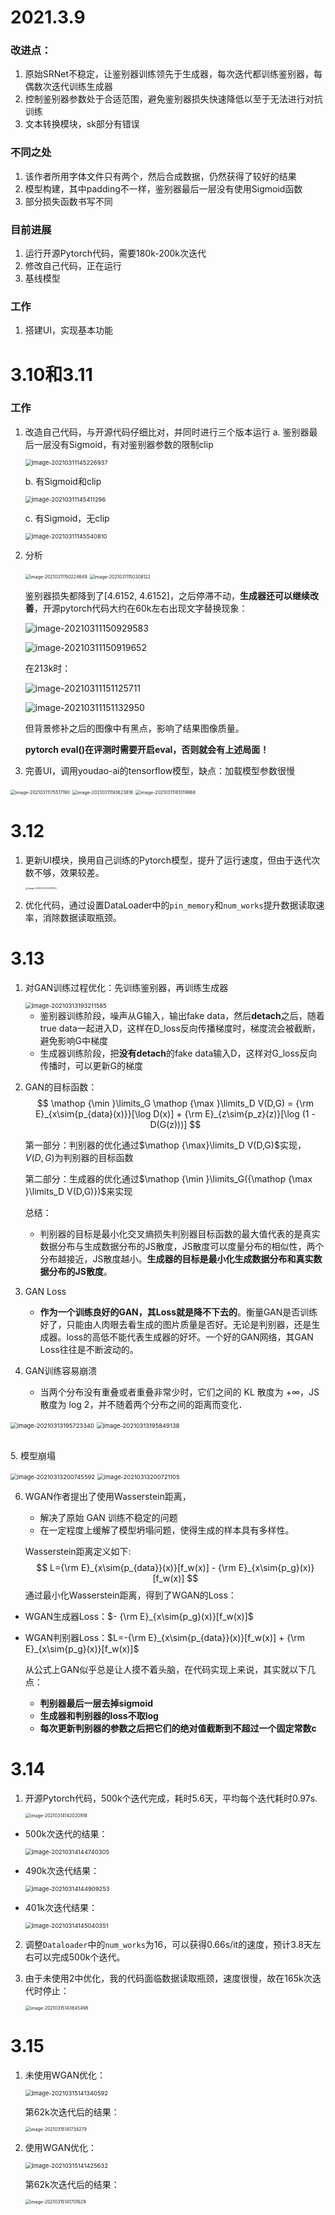 #  2021.3.9

### 改进点：

1. 原始SRNet不稳定，让鉴别器训练领先于生成器，每次迭代都训练鉴别器，每偶数次迭代训练生成器
2. 控制鉴别器参数处于合适范围，避免鉴别器损失快速降低以至于无法进行对抗训练
3. 文本转换模块，sk部分有错误

### 不同之处
1. 该作者所用字体文件只有两个，然后合成数据，仍然获得了较好的结果
2. 模型构建，其中padding不一样，鉴别器最后一层没有使用Sigmoid函数
3. 部分损失函数书写不同

### 目前进展
1. 运行开源Pytorch代码，需要180k-200k次迭代
2. 修改自己代码，正在运行
3. 基线模型

### 工作

1. 搭建UI，实现基本功能

# 3.10和3.11
### 工作
1. 改造自己代码，与开源代码仔细比对，并同时进行三个版本运行
	a. 鉴别器最后一层没有Sigmoid，有对鉴别器参数的限制clip

	<img src="README.assets/image-20210311145226937.png" alt="image-20210311145226937" style="zoom: 67%;" />
	
	b. 有Sigmoid和clip
	
	<img src="README.assets/image-20210311145411296.png" alt="image-20210311145411296" style="zoom:67%;" />
	
	c. 有Sigmoid，无clip
	
	<img src="README.assets/image-20210311145540810.png" alt="image-20210311145540810" style="zoom:67%;" />
	
2. 分析
	
	<img src="README.assets/image-20210311150224648.png" alt="image-20210311150224648" style="zoom:50%;" />
	
	<img src="README.assets/image-20210311150308122.png" alt="image-20210311150308122" style="zoom:50%;" />
	
	鉴别器损失都降到了[4.6152, 4.6152]，之后停滞不动，**生成器还可以继续改善**，开源pytorch代码大约在60k左右出现文字替换现象：
	
	![image-20210311150929583](README.assets/image-20210311150929583.png)
	
	![image-20210311150919652](README.assets/image-20210311150919652.png)
	
	在213k时：
	
	![image-20210311151125711](README.assets/image-20210311151125711.png)
	
	![image-20210311151132950](README.assets/image-20210311151132950.png)
	
	但背景修补之后的图像中有黑点，影响了结果图像质量。
	
	**pytorch eval()在评测时需要开启eval，否则就会有上述局面！**
	
	
	
	
	
2. 完善UI，调用youdao-ai的tensorflow模型，缺点：加载模型参数很慢

<img src="README.assets/image-20210311175517190.png" alt="image-20210311175517190" style="zoom: 50%;" />

<img src="README.assets/image-20210311193623818.png" alt="image-20210311193623818" style="zoom: 50%;" />



<img src="README.assets/image-20210311181019966.png" alt="image-20210311181019966" style="zoom: 50%;" />

# 3.12

1. 更新UI模块，换用自己训练的Pytorch模型，提升了运行速度，但由于迭代次数不够，效果较差。

   <img src="README.assets/image-20210312202517900.png" alt="image-20210312202517900" style="zoom:25%;" />

2. 优化代码，通过设置DataLoader中的`pin_memory`和`num_works`提升数据读取速率，消除数据读取瓶颈。

# 3.13 

1. 对GAN训练过程优化：先训练鉴别器，再训练生成器

   <img src="README.assets/image-20210313193211585.png" alt="image-20210313193211585" style="zoom:67%;" />

	- 鉴别器训练阶段，噪声从G输入，输出fake data，然后**detach**之后，随着true data一起进入D，这样在D_loss反向传播梯度时，梯度流会被截断，避免影响G中梯度
	- 生成器训练阶段，把**没有detach**的fake data输入D，这样对G_loss反向传播时，可以更新G的梯度

2. GAN的目标函数：
      $$
      \mathop {\min }\limits_G \mathop {\max }\limits_D V(D,G) = {\rm E}_{x\sim{p_{data}(x)}}[\log D(x)] + {\rm E}_{z\sim{p_z}(z)}[\log (1 - D(G(z)))]
      $$

      第一部分：判别器的优化通过$\mathop {\max}\limits_D V(D,G)$实现，$V(D,G)$为判别器的目标函数

      第二部分：生成器的优化通过$\mathop {\min }\limits_G({\mathop {\max }\limits_D V(D,G)})$来实现

      总结：

      - 判别器的目标是最小化交叉熵损失判别器目标函数的最大值代表的是真实数据分布与生成数据分布的JS散度，JS散度可以度量分布的相似性，两个分布越接近，JS散度越小。**生成器的目标是最小化生成数据分布和真实数据分布的JS散度**。

3. GAN Loss

	- **作为一个训练良好的GAN，其Loss就是降不下去的**。衡量GAN是否训练好了，只能由人肉眼去看生成的图片质量是否好。无论是判别器，还是生成器。loss的高低不能代表生成器的好坏。一个好的GAN网络，其GAN Loss往往是不断波动的。

4. GAN训练容易崩溃

      - 当两个分布没有重叠或者重叠非常少时，它们之间的 KL 散度为 +∞，JS 散度为 log 2，并不随着两个分布之间的距离而变化．

<img src="README.assets/image-20210313195723340.png" alt="image-20210313195723340" style="zoom:67%;" />

<img src="README.assets/image-20210313195849138.png" alt="image-20210313195849138" style="zoom:67%;" />

​	
5. 模型崩塌

   <img src="README.assets/image-20210313200745592.png" alt="image-20210313200745592" style="zoom:67%;" />

   <img src="README.assets/image-20210313200721105.png" alt="image-20210313200721105" style="zoom:67%;" />

6. WGAN作者提出了使用Wasserstein距离，

   - 解决了原始 GAN 训练不稳定的问题
   - 在一定程度上缓解了模型坍塌问题，使得生成的样本具有多样性。
   
   Wasserstein距离定义如下:
	$$
L={\rm E}_{x\sim{p_{data}}(x)}[f_w(x)] - {\rm E}_{x\sim{p_g}(x)}[f_w(x)]
   $$
通过最小化Wasserstein距离，得到了WGAN的Loss：
   
- WGAN生成器Loss：$- {\rm E}_{x\sim{p_g}(x)}[f_w(x)]$
  
- WGAN判别器Loss：$L=-{\rm E}_{x\sim{p_{data}}(x)}[f_w(x)] + {\rm E}_{x\sim{p_g}(x)}[f_w(x)]$
  
    从公式上GAN似乎总是让人摸不着头脑，在代码实现上来说，其实就以下几点：
   
     - **判别器最后一层去掉sigmoid**
     - **生成器和判别器的loss不取log**
     - **每次更新判别器的参数之后把它们的绝对值截断到不超过一个固定常数c**

# 3.14

1. 开源Pytorch代码，500k个迭代完成，耗时5.6天，平均每个迭代耗时0.97s.

   <img src="README.assets/image-20210314142020918.png" alt="image-20210314142020918" style="zoom: 50%;" />

- 500k次迭代的结果：

  <img src="README.assets/image-20210314144740305.png" alt="image-20210314144740305" style="zoom: 67%;" />

- 490k次迭代结果：

  <img src="README.assets/image-20210314144909253.png" alt="image-20210314144909253" style="zoom: 67%;" />

- 401k次迭代结果：

  <img src="README.assets/image-20210314145040351.png" alt="image-20210314145040351" style="zoom: 67%;" />
2. 调整`Dataloader`中的`num_works`为16，可以获得0.66s/it的速度，预计3.8天左右可以完成500k个迭代。

3. 由于未使用2中优化，我的代码面临数据读取瓶颈，速度很慢，故在165k次迭代时停止：

   <img src="README.assets/image-20210315143645498.png" alt="image-20210315143645498" style="zoom:50%;" />

# 3.15

1. 未使用WGAN优化：

   <img src="README.assets/image-20210315141340592.png" alt="image-20210315141340592" style="zoom: 67%;" />

   第62k次迭代后的结果：

   <img src="README.assets/image-20210315141734279.png" alt="image-20210315141734279" style="zoom:50%;" />

2. 使用WGAN优化：

   <img src="README.assets/image-20210315141425632.png" alt="image-20210315141425632" style="zoom:67%;" />

   第62k次迭代后的结果：

   <img src="README.assets/image-20210315141701629.png" alt="image-20210315141701629" style="zoom:50%;" />